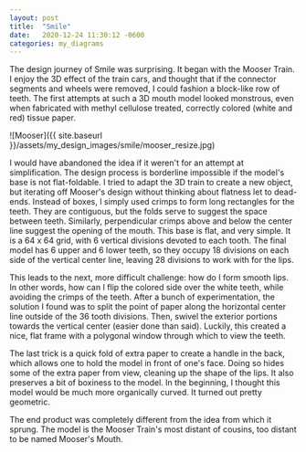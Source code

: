```yaml
---
layout: post
title:  "Smile"
date:   2020-12-24 11:30:12 -0600
categories: my_diagrams
---
```


The design journey of Smile was surprising.  It began with the Mooser Train.  I enjoy the 3D effect of the train cars, and thought that if the connector segments and wheels were removed, I could fashion a block-like row of teeth. The first attempts at such a 3D mouth model looked monstrous, even when fabricated with methyl cellulose treated, correctly colored (white and red) tissue paper. 

![Mooser]({{ site.baseurl }}/assets/my_design_images/smile/mooser_resize.jpg)


I would have abandoned the idea if it weren't for an attempt at simplification.  The design process is borderline impossible if the model's base is not flat-foldable.  I tried to adapt the 3D train to create a new object, but iterating off Mooser's design without thinking about flatness let to dead-ends.  Instead of boxes, I simply used crimps to form long rectangles for the teeth.  They are contiguous, but the folds serve to suggest the space between teeth.  Similarly, perpendicular crimps above and below the center line suggest the opening of the mouth.  This base is flat, and very simple.   It is a 64 x 64 grid, with 6 vertical divisions devoted to each tooth.  The final model has 6 upper and 6 lower teeth, so they occupy 18 divisions on each side of the vertical center line, leaving 28 divisions to work with for the lips.

This leads to the next, more difficult challenge: how do I form smooth lips.  In other words, how can I flip the colored side over the white teeth, while avoiding the crimps of the teeth.  After a bunch of experimentation, the solution I found was to split the point of paper along the horizontal center line outside of the 36 tooth divisions.  Then, swivel the exterior portions towards the vertical center (easier done than said).  Luckily, this created a nice, flat frame with a polygonal window through which to view the teeth. 

The last trick is a quick fold of extra paper to create a handle in the back, which allows one to hold the model in front of one's face. Doing so hides some of the extra paper from view, cleaning up the shape of the lips.  It also preserves a bit of boxiness to the model.  In the beginning, I thought this model would be much more organically curved. It turned out pretty geometric.

The end product was completely different from the idea from which it sprung.  The model is the Mooser Train's most distant of cousins, too distant to be named Mooser's Mouth.  
